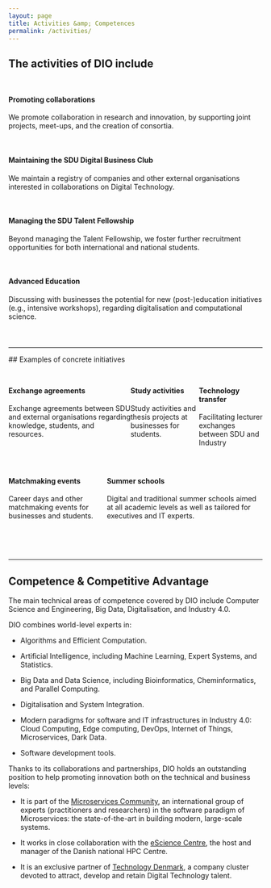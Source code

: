 ```yaml
---
layout: page
title: Activities &amp; Competences 
permalink: /activities/
---
```


<section markdown="0" class="featured-image" style="background-image: url(/assets/images/activities.jpg)">
</section>

<section>
<div class="container">
<div class="row">
<div class="col-xs-12" markdown="1">
<div class="text-justify col-xs-12" markdown="1">
<h2 style="margin-bottom:50px;">The activities of DIO include</h2>


#### Promoting collaborations

We promote collaboration in research and innovation, by supporting joint projects, meet-ups, and the creation of consortia.

<br>

#### Maintaining the SDU Digital Business Club

We maintain a registry of companies and other external organisations interested in collaborations on Digital Technology.

<br>

#### Managing the SDU Talent Fellowship

Beyond managing the Talent Fellowship, we foster further recruitment opportunities for both international and national students.

<br>

#### Advanced Education

Discussing with businesses the potential for new (post-)education initiatives (e.g., intensive workshops), regarding digitalisation and computational science.
  
</div>
</div>
</div>
</div>
</section>

<style>
.row-eq-height {
  display: -webkit-box;
  display: -webkit-flex;
  display: -ms-flexbox;
  display:         flex;
}
</style>


<section style="padding-top:25px;">
<div class="container">
<div class="col-xs-12" markdown="1">

<hr>

<div style="padding-bottom:25px;" markdown="1">
## Examples of concrete initiatives
</div>

<div class="row-eq-height">

<div class="panel panel-primary col-md-3 col-md-offset-1 col-xs-4"> 
<div class="panel-title"><h4>Exchange agreements</h4></div>
<div class="panel-body">
<p>Exchange agreements between SDU and external organisations regarding knowledge, students, and resources.</p> </div>
</div>

<div class="panel panel-primary col-md-3 col-md-offset-1 col-xs-4"> 
<div class="panel-title"><h4>Study activities</h4></div>
<div class="panel-body"><p>Study activities and thesis projects at businesses for students.</p></div>
</div>

<div class="panel panel-primary col-md-3 col-md-offset-1 col-xs-4"> 
<div class="panel-title"><h4>Technology transfer</h4></div>
<div class="panel-body"><p>Facilitating lecturer exchanges between SDU and Industry</p></div>
</div>

</div>

<div class="row-eq-height" style="margin-top:25px; padding-bottom:50px;">

<div class="panel panel-primary col-md-4 col-md-offset-2 col-xs-offset-1 col-xs-5"> 
<div class="panel-title"><h4>Matchmaking events</h4></div>
<div class="panel-body"><p>Career days and other matchmaking events for businesses and students.</p></div>
</div>

<div class="panel panel-primary col-md-4 col-md-offset-1 col-xs-5">
<div class="panel-title"><h4>Summer schools</h4></div>
<div class="panel-body"><p>Digital and traditional summer schools aimed at all academic levels as well as tailored for executives and IT experts.</p></div>
</div>

</div>

</div>
</div>

</section>

<hr>

<section>
<div class="container">
<h2>Competence &amp; Competitive Advantage</h2>
<div class="row">

<div class="col-xs-12" markdown="1">
The main technical areas of competence covered by DIO include Computer Science and Engineering, Big Data, Digitalisation, and Industry 4.0. 

DIO combines world-level experts in:

- Algorithms and Efficient Computation.

- Artificial Intelligence, including Machine Learning, Expert Systems, and Statistics.

- Big Data and Data Science, including Bioinformatics, Cheminformatics, and Parallel Computing.

- Digitalisation and System Integration.

- Modern paradigms for software and IT infrastructures in Industry 4.0: Cloud Computing, Edge computing, 
DevOps, Internet of Things, Microservices, Dark Data.

- Software development tools.
</div>

<div markdown="1">
Thanks to its collaborations and partnerships, DIO holds an outstanding position to help promoting innovation both on the technical and business levels:

- It is part of the [Microservices Community](https://microservices.sdu.dk), an international group of experts (practitioners and researchers) in the software paradigm of Microservices: the state-of-the-art in building modern, large-scale systems.

- It works in close collaboration with the [eScience Centre](https://escience.sdu.dk), the host and manager of the Danish national HPC Centre.

- It is an exclusive partner of [Technology Denmark](https://technologydenmark.dk), a company cluster devoted to attract, develop and retain Digital Technology talent.

</div>
</div>
</div>
</section>